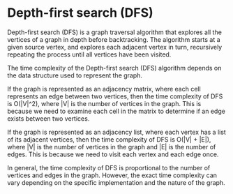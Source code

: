 # Depth-first search (DFS)
Depth-first search (DFS) is a graph traversal algorithm that explores all the vertices of a graph in depth before backtracking. The algorithm starts at a given source vertex, and explores each adjacent vertex in turn, recursively repeating the process until all vertices have been visited.

The time complexity of the Depth-first search (DFS) algorithm depends on the data structure used to represent the graph.

If the graph is represented as an adjacency matrix, where each cell represents an edge between two vertices, then the time complexity of DFS is O(|V|^2), where |V| is the number of vertices in the graph. This is because we need to examine each cell in the matrix to determine if an edge exists between two vertices.

If the graph is represented as an adjacency list, where each vertex has a list of its adjacent vertices, then the time complexity of DFS is O(|V| + |E|), where |V| is the number of vertices in the graph and |E| is the number of edges. This is because we need to visit each vertex and each edge once.

In general, the time complexity of DFS is proportional to the number of vertices and edges in the graph. However, the exact time complexity can vary depending on the specific implementation and the nature of the graph.